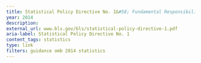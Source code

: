 ```yaml
---
title: Statistical Policy Directive No. 1&#58; Fundamental Responsibilities of Federal Statistical Agencies and Recognized Statistical Units
year: 2014
description: 
external_url: www.bls.gov/bls/statistical-policy-directive-1.pdf
aria-label: Statistical Policy Directive No. 1
content_tags: statistics
type: link
filters: guidance omb 2014 statistics
---
```

